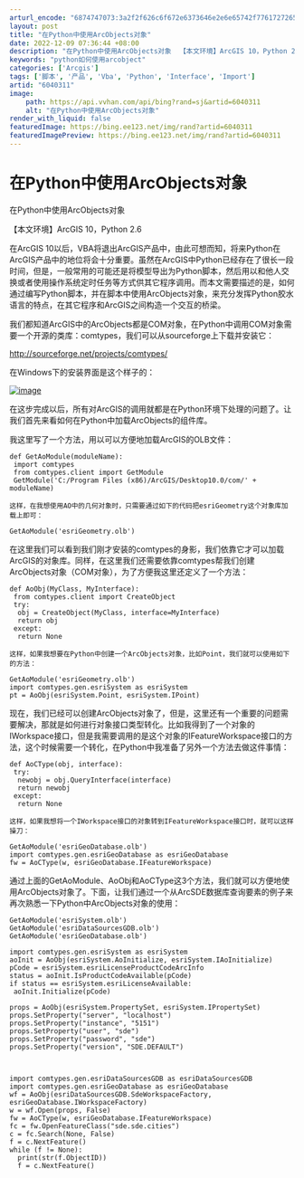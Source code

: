 ```yaml
---
arturl_encode: "6874747073:3a2f2f626c6f672e6373646e2e6e65742f77617272656e7779:662f61727469636c652f64657461696c732f36303430333131"
layout: post
title: "在Python中使用ArcObjects对象"
date: 2022-12-09 07:36:44 +08:00
description: "在Python中使用ArcObjects对象  【本文环境】ArcGIS 10，Python 2.6"
keywords: "python如何使用arcobject"
categories: ['Arcgis']
tags: ['脚本', '产品', 'Vba', 'Python', 'Interface', 'Import']
artid: "6040311"
image:
    path: https://api.vvhan.com/api/bing?rand=sj&artid=6040311
    alt: "在Python中使用ArcObjects对象"
render_with_liquid: false
featuredImage: https://bing.ee123.net/img/rand?artid=6040311
featuredImagePreview: https://bing.ee123.net/img/rand?artid=6040311
---
```


# 在Python中使用ArcObjects对象

在Python中使用ArcObjects对象

【本文环境】ArcGIS 10，Python 2.6

在ArcGIS 10以后，VBA将退出ArcGIS产品中，由此可想而知，将来Python在ArcGIS产品中的地位将会十分重要。虽然在ArcGIS中Python已经存在了很长一段时间，但是，一般常用的可能还是将模型导出为Python脚本，然后用以和他人交换或者使用操作系统定时任务等方式供其它程序调用。而本文需要描述的是，如何通过编写Python脚本，并在脚本中使用ArcObjects对象，来充分发挥Python胶水语言的特点，在其它程序和ArcGIS之间构造一个交互的桥梁。

我们都知道ArcGIS中的ArcObjects都是COM对象，在Python中调用COM对象需要一个开源的类库：comtypes，我们可以从sourceforge上下载并安装它：

<http://sourceforge.net/projects/comtypes/>

在Windows下的安装界面是这个样子的：

[![image](http://hi.csdn.net/attachment/201011/28/0_1290948605YecJ.gif "image")](http://hi.csdn.net/attachment/201011/28/0_1290948605HUHg.gif)

在这步完成以后，所有对ArcGIS的调用就都是在Python环境下处理的问题了。让我们首先来看如何在Python中加载ArcObjects的组件库。

我这里写了一个方法，用以可以方便地加载ArcGIS的OLB文件：

```
def GetAoModule(moduleName):
 import comtypes
 from comtypes.client import GetModule
 GetModule('C:/Program Files (x86)/ArcGIS/Desktop10.0/com/' + moduleName)
```

  

```
这样，在我想使用AO中的几何对象时，只需要通过如下的代码把esriGeometry这个对象库加载上即可：
```

```
GetAoModule('esriGeometry.olb')
```

在这里我们可以看到我们刚才安装的comtypes的身影，我们依靠它才可以加载ArcGIS的对象库。同样，在这里我们还需要依靠comtypes帮我们创建ArcObjects对象（COM对象），为了方便我这里还定义了一个方法：

```
def AoObj(MyClass, MyInterface):
 from comtypes.client import CreateObject
 try:
  obj = CreateObject(MyClass, interface=MyInterface)
  return obj
 except:
  return None
```

```
这样，如果我想要在Python中创建一个ArcObjects对象，比如Point，我们就可以使用如下的方法：
```

```
GetAoModule('esriGeometry.olb')
import comtypes.gen.esriSystem as esriSystem
pt = AoObj(esriSystem.Point, esriSystem.IPoint)
```

现在，我们已经可以创建ArcObjects对象了，但是，这里还有一个重要的问题需要解决，那就是如何进行对象接口类型转化。比如我得到了一个对象的IWorkspace接口，但是我需要调用的是这个对象的IFeatureWorkspace接口的方法，这个时候需要一个转化，在Python中我准备了另外一个方法去做这件事情：

```
def AoCType(obj, interface):
 try:
  newobj = obj.QueryInterface(interface)
  return newobj
 except:
  return None
```

```
这样，如果我想将一个IWorkspace接口的对象转到IFeatureWorkspace接口时，就可以这样操刀：
```

```
GetAoModule('esriGeoDatabase.olb')
import comtypes.gen.esriGeoDatabase as esriGeoDatabase
fw = AoCType(w, esriGeoDatabase.IFeatureWorkspace)
```

通过上面的GetAoModule、AoObj和AoCType这3个方法，我们就可以方便地使用ArcObjects对象了。下面，让我们通过一个从ArcSDE数据库查询要素的例子来再次熟悉一下Python中ArcObjects对象的使用：

```
GetAoModule('esriSystem.olb')
GetAoModule('esriDataSourcesGDB.olb')
GetAoModule('esriGeoDatabase.olb')

import comtypes.gen.esriSystem as esriSystem
aoInit = AoObj(esriSystem.AoInitialize, esriSystem.IAoInitialize)
pCode = esriSystem.esriLicenseProductCodeArcInfo
status = aoInit.IsProductCodeAvailable(pCode)
if status == esriSystem.esriLicenseAvailable:
 aoInit.Initialize(pCode)  

props = AoObj(esriSystem.PropertySet, esriSystem.IPropertySet)
props.SetProperty("server", "localhost")
props.SetProperty("instance", "5151")
props.SetProperty("user", "sde")
props.SetProperty("password", "sde")
props.SetProperty("version", "SDE.DEFAULT")  

  
  
import comtypes.gen.esriDataSourcesGDB as esriDataSourcesGDB
import comtypes.gen.esriGeoDatabase as esriGeoDatabase
wf = AoObj(esriDataSourcesGDB.SdeWorkspaceFactory, esriGeoDatabase.IWorkspaceFactory)
w = wf.Open(props, False)
fw = AoCType(w, esriGeoDatabase.IFeatureWorkspace)
fc = fw.OpenFeatureClass("sde.sde.cities")
c = fc.Search(None, False)
f = c.NextFeature()
while (f != None):
  print(str(f.ObjectID))
  f = c.NextFeature()
```